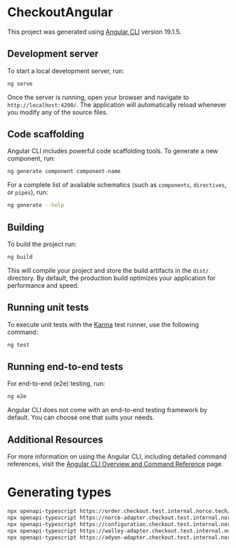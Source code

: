 # CheckoutAngular

This project was generated using [Angular CLI](https://github.com/angular/angular-cli) version 19.1.5.

## Development server

To start a local development server, run:

```bash
ng serve
```

Once the server is running, open your browser and navigate to `http://localhost:4200/`. The application will automatically reload whenever you modify any of the source files.

## Code scaffolding

Angular CLI includes powerful code scaffolding tools. To generate a new component, run:

```bash
ng generate component component-name
```

For a complete list of available schematics (such as `components`, `directives`, or `pipes`), run:

```bash
ng generate --help
```

## Building

To build the project run:

```bash
ng build
```

This will compile your project and store the build artifacts in the `dist/` directory. By default, the production build optimizes your application for performance and speed.

## Running unit tests

To execute unit tests with the [Karma](https://karma-runner.github.io) test runner, use the following command:

```bash
ng test
```

## Running end-to-end tests

For end-to-end (e2e) testing, run:

```bash
ng e2e
```

Angular CLI does not come with an end-to-end testing framework by default. You can choose one that suits your needs.

## Additional Resources

For more information on using the Angular CLI, including detailed command references, visit the [Angular CLI Overview and Command Reference](https://angular.dev/tools/cli) page.

# Generating types

```bash
npx openapi-typescript https://order.checkout.test.internal.norce.tech/docs/v1/openapi.yaml --output src/openapi/order.ts --alphabetize --export-type --root-types --root-types-no-schema-prefix
npx openapi-typescript https://norce-adapter.checkout.test.internal.norce.tech/docs/v1/openapi.yaml --output src/openapi/norce-adapter.ts --alphabetize --export-type --root-types --root-types-no-schema-prefix
npx openapi-typescript https://configuration.checkout.test.internal.norce.tech/docs/v1/openapi.yaml --output src/openapi/configuration.ts --alphabetize --export-type --root-types --root-types-no-schema-prefix
npx openapi-typescript https://walley-adapter.checkout.test.internal.norce.tech/docs/v1/openapi.yaml --output src/openapi/walley-adapter.ts --alphabetize --export-type --root-types --root-types-no-schema-prefix
npx openapi-typescript https://adyen-adapter.checkout.test.internal.norce.tech/docs/v1/openapi.yaml --output src/openapi/adyen-adapter.ts --alphabetize --export-type --root-types --root-types-no-schema-prefix
```
